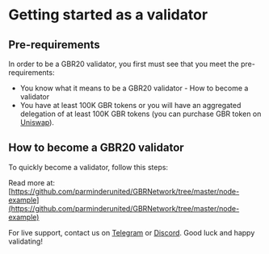 # Getting started as a validator

## Pre-requirements

In order to be a GBR20 validator, you first must see that you meet the pre-requirements:

* You know what it means to be a GBR20 validator - How to become a validator
* You have at least 100K GBR tokens or you will have an aggregated delegation of at least 100K GBR tokens (you can purchase GBR token on [Uniswap](https://uniswap.exchange/swap/0x970b9bb2c0444f5e81e9d0efb84c8ccdcdcaf84d)).

## How to become a GBR20 validator

To quickly become a validator, follow this steps:

Read more at: [https://github.com/parminderunited/GBRNetwork/tree/master/node-example](https://github.com/parminderunited/GBRNetwork/tree/master/node-example)

For live support, contact us on [Telegram](https://t.me/) or [Discord](https://discord.gg/). Good luck and happy validating!
